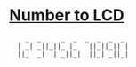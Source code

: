 # [Number to LCD](https://codingdojo.org/kata/NumberToLCD/)

```text
    _  _     _  _  _  _  _  _  
  | _| _||_||_ |_   ||_||_|| |  
  ||_  _|  | _||_|  ||_| _||_| 
```
